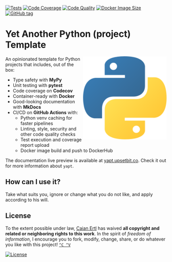 <!-- badges -->
[![Tests][gh-tc-shield]][gh-tc-url]
[![Code Coverage][codecov-shield]][codecov-url]
[![Code Quality][lgtm-shield]][lgtm-url]
[![Docker Image Size][docker-img-size-shield]][docker-url]
[![GitHub tag][tag-shield]][tag-url]

# Yet Another Python (project) Template

<img src=".docs/logo.svg" height="260px" align="right"/>

An opinionated template for Python projects that includes, out of the box:

- Type safety with __MyPy__
- Unit testing with __pytest__
- Code coverage on __Codecov__
- Container-ready with __Docker__
- Good-looking documentation with __MkDocs__
- CI/CD on __GitHub Actions__ with:
    - Python venv caching for faster pipelines
    - Linting, style, security and other code quality checks
    - Test execution and coverage report upload
    - Docker image build and push to DockerHub

The documentation live preview is available at [yapt.upsetbit.co](yapt-docs).
Check it out for more information about `yapt`.


## How can I use it?

Take what suits you, ignore or change what you do not like, and apply according to his will.


## License

To the extent possible under law, [Caian Ertl][me] has waived __all copyright and related or neighboring rights to this
work__. In the spirit of _freedom of information_, I encourage you to fork, modify, change, share, or do whatever you
like with this project! [`^C ^V`][kopimi]

[![License][cc-shield]][cc-url]


<!-- markdown anchors -->
[me]: https://github.com/upsetbit
[yapt-docs]: https://yapt.upsetbit.co

[gh-tc-shield]: https://img.shields.io/github/workflow/status/caian-org/yapt/run-tests-and-upload-coverage?label=tests&logo=github&style=flat-square
[gh-tc-url]: https://github.com/caian-org/yapt/actions/workflows/test-with-cov.yml

[codecov-shield]: https://img.shields.io/codecov/c/github/caian-org/yapt.svg?logo=codecov&logoColor=FFF&style=flat-square
[codecov-url]: https://codecov.io/gh/caian-org/yapt

[lgtm-shield]: https://img.shields.io/lgtm/grade/python/g/caian-org/yapt.svg?logo=lgtm&style=flat-square
[lgtm-url]: https://lgtm.com/projects/g/caian-org/yapt/context:python

[docker-img-size-shield]: https://img.shields.io/docker/image-size/caian/yapt?sort=semver&logo=docker&logoColor=FFF&style=flat-square
[docker-url]: https://hub.docker.com/r/caian/yapt

[tag-shield]: https://img.shields.io/github/tag/caian-org/yapt.svg?logo=git&logoColor=FFF&style=flat-square
[tag-url]: https://github.com/caian-org/yapt/releases

[cc-shield]: https://forthebadge.com/images/badges/cc-0.svg
[cc-url]: http://creativecommons.org/publicdomain/zero/1.0

[kopimi]: https://kopimi.com
